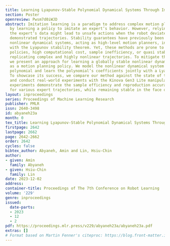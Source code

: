 ```yaml
---
title: Learning Lyapunov-Stable Polynomial Dynamical Systems Through Imitation
section: Poster
openreview: Pwsm7d0iWJD
abstract: Imitation learning is a paradigm to address complex motion planning problems
  by learning a policy to imitate an expert’s behavior. However, relying solely on
  the expert’s data might lead to unsafe actions when the robot deviates from the
  demonstrated trajectories. Stability guarantees have previously been provided utilizing
  nonlinear dynamical systems, acting as high-level motion planners, in conjunction
  with the Lyapunov stability theorem. Yet, these methods are prone to inaccurate
  policies, high computational cost, sample inefficiency, or quasi stability when
  replicating complex and highly nonlinear trajectories. To mitigate this problem,
  we present an approach for learning a globally stable nonlinear dynamical system
  as a motion planning policy. We model the nonlinear dynamical system as a parametric
  polynomial and learn the polynomial’s coefficients jointly with a Lyapunov candidate.
  To showcase its success, we compare our method against the state of the art in simulation
  and conduct real-world experiments with the Kinova Gen3 Lite manipulator arm. Our
  experiments demonstrate the sample efficiency and reproduction accuracy of our method
  for various expert trajectories, while remaining stable in the face of perturbations.
layout: inproceedings
series: Proceedings of Machine Learning Research
publisher: PMLR
issn: 2640-3498
id: abyaneh23a
month: 0
tex_title: Learning Lyapunov-Stable Polynomial Dynamical Systems Through Imitation
firstpage: 2642
lastpage: 2662
page: 2642-2662
order: 2642
cycles: false
bibtex_author: Abyaneh, Amin and Lin, Hsiu-Chin
author:
- given: Amin
  family: Abyaneh
- given: Hsiu-Chin
  family: Lin
date: 2023-12-02
address:
container-title: Proceedings of The 7th Conference on Robot Learning
volume: '229'
genre: inproceedings
issued:
  date-parts:
  - 2023
  - 12
  - 2
pdf: https://proceedings.mlr.press/v229/abyaneh23a/abyaneh23a.pdf
extras: []
# Format based on Martin Fenner's citeproc: https://blog.front-matter.io/posts/citeproc-yaml-for-bibliographies/
---
```

